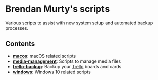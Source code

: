 # Brendan Murty's scripts

Various scripts to assist with new system setup and automated backup processes.

## Contents

- **[macos](macos/)**: macOS related scripts
- **[media-management](media-management/)**: Scripts to manage media files
- **[trello-backup](trello-backup/)**: Backup your [Trello](https://trello.com/) boards and cards
- **[windows](windows/)**: Windows 10 related scripts

